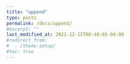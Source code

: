 ```yaml
---
title: "append"
type: posts
permalink: /docs/append/
#excerpt: ""
last_modified_at: 2021-12-15T08:48:05-04:00
#redirect_from:
#  - /theme-setup/
#toc: true
---
```

